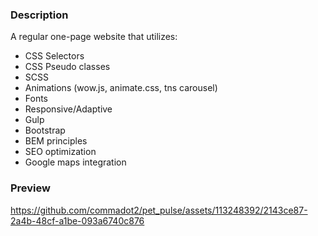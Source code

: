 ### Description
A regular one-page website that utilizes:
- CSS Selectors
- CSS Pseudo classes
- SCSS
- Animations (wow.js, animate.css, tns carousel)
- Fonts
- Responsive/Adaptive
- Gulp
- Bootstrap
- BEM principles
- SEO optimization
- Google maps integration

### Preview

https://github.com/commadot2/pet_pulse/assets/113248392/2143ce87-2a4b-48cf-a1be-093a6740c876



